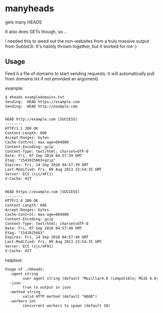 # manyheads

gets many HEADS

It also does GETs though, so...

I needed this to weed out the non-websites from a truly massive output from Sublist3r.
It's hastily thrown together, but it worked for me :)

## Usage

Feed it a file of domains to start sending requests.
It will automatically pull from domains.txt if not provided an argument)

example:

``` txt
$ mheads exampledomains.txt
Sending:  HEAD https://example.com
Sending:  HEAD http://example.com


HEAD http://example.com [SUCCESS]
--------
HTTP/1.1 200 OK
Content-Length: 606
Accept-Ranges: bytes
Cache-Control: max-age=604800
Content-Encoding: gzip
Content-Type: text/html; charset=UTF-8
Date: Fri, 07 Sep 2018 04:57:39 GMT
Etag: "1541025663+gzip"
Expires: Fri, 14 Sep 2018 04:57:39 GMT
Last-Modified: Fri, 09 Aug 2013 23:54:35 GMT
Server: ECS (sjc/4FC1)
X-Cache: HIT


HEAD https://example.com [SUCCESS]
--------
HTTP/2.0 200 OK
Content-Length: 606
Accept-Ranges: bytes
Cache-Control: max-age=604800
Content-Encoding: gzip
Content-Type: text/html; charset=UTF-8
Date: Fri, 07 Sep 2018 04:57:40 GMT
Etag: "1541025663"
Expires: Fri, 14 Sep 2018 04:57:40 GMT
Last-Modified: Fri, 09 Aug 2013 23:54:35 GMT
Server: ECS (sjc/4F91)
X-Cache: HIT
```

helptext:

``` txt
Usage of ./mheads:
  -agent string
    	user agent string (default "Mozilla/4.0 (compatible; MSIE 6.0; Windows NT 5.1; FSL 7.0.6.01001)")
  -json
    	true to output in json
  -method string
    	valid HTTP method (default "HEAD")
  -workers int
    	concurrent workers to spawn (default 10)
```